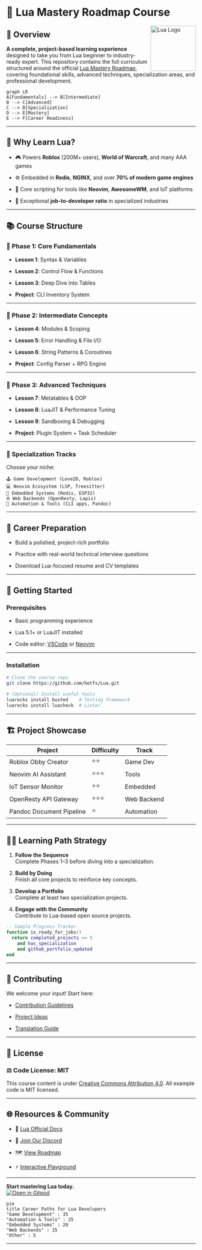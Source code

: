 # 🚀 Lua Mastery Roadmap Course

<img src="https://www.lua.org/images/lua-logo.gif" alt="Lua Logo" width="120" align="right">

## 📖 Overview

**A complete, project-based learning experience** designed to take you from Lua beginner to industry-ready expert. This repository contains the full curriculum structured around the official [Lua Mastery Roadmap](https://github.com/yourusername/lua-mastery-roadmap), covering foundational skills, advanced techniques, specialization areas, and professional development.

```mermaid
graph LR
A[Fundamentals] --> B[Intermediate]
B --> C[Advanced]
C --> D[Specialization]
D --> E[Mastery]
E --> F[Career Readiness]
```

---

## 🌟 Why Learn Lua?

- 🎮 Powers **Roblox** (200M+ users), **World of Warcraft**, and many AAA games
  
- ⚙️ Embedded in **Redis**, **NGINX**, and over **70% of modern game engines**
  
- 🧠 Core scripting for tools like **Neovim**, **AwesomeWM**, and IoT platforms
  
- 💼 Exceptional **job-to-developer ratio** in specialized industries
  

---

## 📚 Course Structure

### 🧱 Phase 1: Core Fundamentals

- **Lesson 1**: Syntax & Variables
  
- **Lesson 2**: Control Flow & Functions
  
- **Lesson 3**: Deep Dive into Tables
  
- **Project**: CLI Inventory System
  

---

### 🔁 Phase 2: Intermediate Concepts

- **Lesson 4**: Modules & Scoping
  
- **Lesson 5**: Error Handling & File I/O
  
- **Lesson 6**: String Patterns & Coroutines
  
- **Project**: Config Parser + RPG Engine
  

---

### 🚀 Phase 3: Advanced Techniques

- **Lesson 7**: Metatables & OOP
  
- **Lesson 8**: LuaJIT & Performance Tuning
  
- **Lesson 9**: Sandboxing & Debugging
  
- **Project**: Plugin System + Task Scheduler
  

---

### 🎯 Specialization Tracks

Choose your niche:

```
🕹️ Game Development (Love2D, Roblox)  
💻 Neovim Ecosystem (LSP, Treesitter)  
🔌 Embedded Systems (Redis, ESP32)  
🌐 Web Backends (OpenResty, Lapis)  
🤖 Automation & Tools (CLI apps, Pandoc)
```

---

## 💼 Career Preparation

- Build a polished, project-rich portfolio
  
- Practice with real-world technical interview questions
  
- Download Lua-focused resume and CV templates
  

---

## 🚦 Getting Started

### Prerequisites

- Basic programming experience
  
- Lua 5.1+ or LuaJIT installed
  
- Code editor: [VSCode](https://code.visualstudio.com/) or [Neovim](https://neovim.io/)
  

---

### Installation

```bash
# Clone the course repo
git clone https://github.com/hetfs/Lua.git

# (Optional) Install useful tools
luarocks install busted    # Testing framework
luarocks install luacheck  # Linter
```

---

## 🏗️ Project Showcase

| Project | Difficulty | Track |
| --- | --- | --- |
| Roblox Obby Creator | ⭐⭐  | Game Dev |
| Neovim AI Assistant | ⭐⭐⭐ | Tools |
| IoT Sensor Monitor | ⭐⭐  | Embedded |
| OpenResty API Gateway | ⭐⭐⭐ | Web Backend |
| Pandoc Document Pipeline | ⭐   | Automation |

---

## 👨‍🏫 Learning Path Strategy

1. **Follow the Sequence**  
  Complete Phases 1–3 before diving into a specialization.
  
2. **Build by Doing**  
  Finish all core projects to reinforce key concepts.
  
3. **Develop a Portfolio**  
  Complete at least two specialization projects.
  
4. **Engage with the Community**  
  Contribute to Lua-based open source projects.
  

```lua
-- Sample Progress Tracker
function is_ready_for_jobs()
  return completed_projects >= 5 
    and has_specialization 
    and github_portfolio_updated
end
```

---

## 🤝 Contributing

We welcome your input! Start here:

- [Contribution Guidelines](https://chatgpt.com/c/CONTRIBUTING.md)
  
- [Project Ideas](https://chatgpt.com/c/IDEAS.md)
  
- [Translation Guide](https://chatgpt.com/c/TRANSLATING.md)
  

---

## 📜 License

### ⚖️ Code License: MIT

This course content is under [Creative Commons Attribution 4.0](https://chatgpt.com/c/LICENSE). All example code is MIT licensed.

---

## 🌐 Resources & Community

- 📘 [Lua Official Docs](https://www.lua.org/docs.html)
  
- 💬 [Join Our Discord](https://discord.gg/your-invite)
  
- 🗺️ [View Roadmap](https://yourdomain.com/roadmap)
  
- ⚡ [Interactive Playground](https://replit.com/@yourusername/lua-mastery)
  

---

**Start mastering Lua today.**  
[![Open in Gitpod](https://gitpod.io/button/open-in-gitpod.svg)](https://gitpod.io/#https://github.com/yourusername/lua-mastery-course)

```mermaid
pie
title Career Paths for Lua Developers
"Game Development" : 35
"Automation & Tools" : 25
"Embedded Systems" : 20
"Web Backends" : 15
"Other" : 5
```

---
